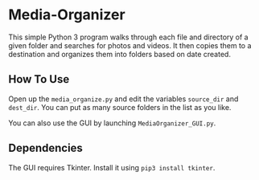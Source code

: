 # Media-Organizer
This simple Python 3 program walks through each file and directory of a given folder and searches for photos and videos. It then copies them to a destination and organizes them into folders based on date created.

## How To Use
Open up the `media_organize.py` and edit the variables `source_dir` and `dest_dir`. You can put as many source folders in the list as you like.

You can also use the GUI by launching `MediaOrganizer_GUI.py`.

## Dependencies
The GUI requires Tkinter. Install it using `pip3 install tkinter`.
